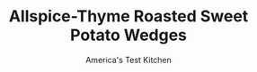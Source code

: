 ---
layout: ../../layouts/MarkdownPostLayout.astro
title: Allspice-Thyme Roasted Sweet Potato Wedges
author: America's Test Kitchen
pubDate: 2023-03-15
description: "Roasting usually brings out the natural sweetness of vegetables. So why did a vegetable with sweet in its name turn watery and wan when roasted?"
image_url: https://res.cloudinary.com/hksqkdlah/image/upload/ar_1:1,c_fill,dpr_2.0,f_auto,fl_lossy.progressive.strip_profile,g_faces:auto,q_auto:low,w_344/SFS_RoastedSweetPotatoWedges-33_iuy3pn
tags: ["Side Dishes","Potatoes"]
calories: 733
protein: 1
carbohydrates: 23
fats: 2
fiber: 3
ingredients: ["3 medium, sweet potatoes (about 2 pounds), peeled","1 tablespoon, vegetable oil","2 teaspoons, sugar","1/2 teaspoon, salt","1/4 teaspoon, pepper","3/4 teaspoon, ground allspice","3/4 teaspoon, dried thyme","1/2 teaspoon, garlic powder","1/4 teaspoon, ground cinnamon","1/8 teaspoon, cayenne pepper"]
serves: 6
time: "1½ hours"
instructions: ["BAKE POTATOES Adjust oven rack to middle position and heat oven to 325 degrees. Cut each potato in half crosswise, then cut each half into 6 to 8 wedges. Arrange wedges on wire rack set inside rimmed baking sheet and bake until just tender, about 30 minutes. Remove potatoes from oven and increase heat to 475 degrees. Wipe off baking sheet and return to oven. Cool potatoes on wire rack 10 minutes.","BROWN POTATOES Gently toss potatoes with oil, sugar, salt, pepper, allspice, thyme, garlic, cinnamon, and cayenne pepper in large bowl. Remove baking sheet from oven. Arrange potatoes in single layer on hot sheet and roast, flipping once, until deep golden brown, 15 to 20 minutes. Serve."]
nutrition: ["376 mg Potassium, K","53 mg Phosphorus, P","38 mg Calcium, Ca","28 mg Magnesium, Mg","254 mg Sodium, Na","2 g Total lipid (fat)","1 g Fatty acids, total monounsaturated","2 mg Vitamin C, total ascorbic acid","3 g Fiber, total dietary","12 µg Folate, food","5 g Sugars, total","4 µg Vitamin K (phylloquinone)","84 g Water","23 g Carbohydrate, by difference","12 µg Folate, DFE","1 g Protein","772 µg Vitamin A, RAE","122 kcal Energy","1 g Sugars, added","733 calories"]
notes: "Let the potatoes cool for 10 minutes after the first bake before tossing with the oil (hot potatoes will stick to the pan)."
---